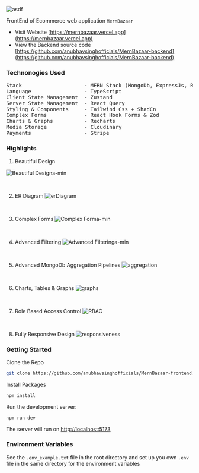 ![asdf](https://github.com/anubhavsinghofficials/MernBazaar-backend/assets/132212797/2f6de3cf-2c9e-420b-9cef-4d09467710da)


FrontEnd of Ecommerce web application `MernBazaar`

- Visit Website [https://mernbazaar.vercel.app](https://mernbazaar.vercel.app)
- View the Backend source code [https://github.com/anubhavsinghofficials/MernBazaar-backend](https://github.com/anubhavsinghofficials/MernBazaar-backend)

### Technonogies Used

<pre>
Stack                    - MERN Stack (MongoDb, ExpressJs, ReactJs, NodeJs)
Language                 - TypeScript
Client State Management  - Zustand
Server State Management  - React Query
Styling & Components     - Tailwind Css + ShadCn
Complex Forms            - React Hook Forms & Zod
Charts & Graphs          - Recharts
Media Storage            - Cloudinary
Payments                 - Stripe
</pre>

### Highlights

1. Beautiful Design

 ![Beautiful Designa-min](https://github.com/anubhavsinghofficials/MernBazaar-backend/assets/132212797/92a7aa16-2cba-4387-a80e-e322b214552d)

&nbsp;

2. ER Diagram
![erDiagram](https://github.com/anubhavsinghofficials/MernBazaar-backend/assets/132212797/f7a25b90-a5c7-464f-8b7f-ac1f841aeba3)

&nbsp;

3. Complex Forms
![Complex Forma-min](https://github.com/anubhavsinghofficials/MernBazaar-backend/assets/132212797/f76ab5b3-4efb-4f02-bd2c-b88ebd23701f)

&nbsp;

4. Advanced Filtering
![Advanced Filteringa-min](https://github.com/anubhavsinghofficials/MernBazaar-backend/assets/132212797/0086ac33-fa9b-4110-9a8a-0426cc0db154)

&nbsp;

5. Advanced MongoDb Aggregation Pipelines
![aggregation](https://github.com/anubhavsinghofficials/MernBazaar-frontend/assets/132212797/534eb25e-81aa-4120-af51-d2d8ab43ee04)

&nbsp;

6. Charts, Tables & Graphs
![graphs](https://github.com/anubhavsinghofficials/MernBazaar-frontend/assets/132212797/4bbcb9a2-3313-4a3a-b707-aa53682621b5)

&nbsp;

7. Role Based Access Control
![RBAC](https://github.com/anubhavsinghofficials/MernBazaar-frontend/assets/132212797/101223b0-4bc5-462a-b535-5c2d4350252d)

&nbsp;

8. Fully Responsive Design
![responsiveness](https://github.com/anubhavsinghofficials/MernBazaar-frontend/assets/132212797/3ea872b5-2697-45d9-a96b-c2e1716f97d5)




### Getting Started

Clone the Repo

```bash
git clone https://github.com/anubhavsinghofficials/MernBazaar-frontend.git
```

Install Packages

```bash
npm install
```
Run the development server:

```bash
npm run dev
```

The server will run on [http://localhost:5173](http://localhost:5173)

### Environment Variables

See the `.env_example.txt` file in the root directory and set up you own `.env` file in the same directory for the environment variables

